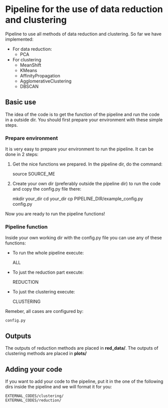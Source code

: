 # Pipeline for the use of data reduction and clustering
Pipeline to use all methods of data reduction and clustering.
So far we have implemented:

* For data reduction:
	* PCA
* For clustering
	* MeanShift
	* KMeans
	* AffinityPropagation
	* AgglomerativeClustering
	* DBSCAN

## Basic use
The idea of the code is to get the function of the pipeline and 
run the code in a outside dir. You should first prepare your environment with these simple steps.

### Prepare environment
It is very easy to prepare your environment to run the pipeline.
It can be done in 2 steps:
1. Get the nice functions we prepared. In the pipeline dir, do the command:

	source SOURCE_ME
2. Create your own dir (preferably outside the pipeline dir) to run the code and copy the config.py file there:

	mkdir your_dir
	cd your_dir
	cp PIPELINE_DIR/example_config.py config.py

Now you are ready to run the pipeline functions!

### Pipeline function
Inside your own working dir with the config.py file you can use any of these functions:
* To run the whole pipeline execute:

	ALL

* To just the reduction part execute:

	REDUCTION

* To just the clustering execute:

	CLUSTERING

Remeber, all cases are configured by:

	config.py

## Outputs
The outputs of reduction methods are placed in **red_data/**.
The outputs of clustering methods are placed in **plots/**

## Adding your code
If you want to add your code to the pipeline, put it in the one of the following dirs inside the pipeline and we will format it for you:

	EXTERNAL_CODES/clustering/
	EXTERNAL_CODES/reduction/
